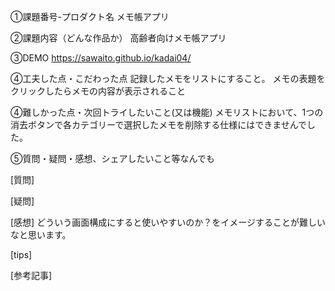 ①課題番号-プロダクト名
メモ帳アプリ

②課題内容（どんな作品か）
高齢者向けメモ帳アプリ

③DEMO
https://sawaito.github.io/kadai04/

④工夫した点・こだわった点
記録したメモをリストにすること。
メモの表題をクリックしたらメモの内容が表示されること

④難しかった点・次回トライしたいこと(又は機能)
メモリストにおいて、1つの消去ボタンで各カテゴリーで選択したメモを削除する仕様にはできませんでした。

⑤質問・疑問・感想、シェアしたいこと等なんでも

[質問]

[疑問]　

[感想] どういう画面構成にすると使いやすいのか？をイメージすることが難しいなと思います。

[tips]

[参考記事]
